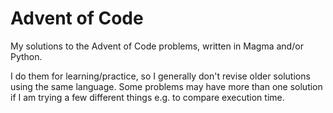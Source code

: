 # Advent of Code

My solutions to the Advent of Code problems, written in Magma and/or Python.

I do them for learning/practice, so I generally don't revise older solutions using the same language. Some problems may have more than one solution if I am trying a few different things e.g. to compare execution time.
